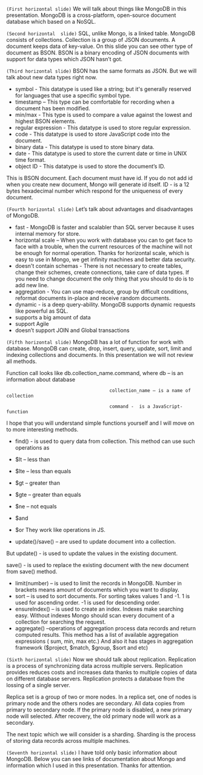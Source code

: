 `(First horizontal slide)`
We will talk about things like MongoDB in this presentation.
MongoDB is a cross-platform, open-source document database which based on a NoSQL.

`(Second horizontal  slide)`
SQL, unlike Mongo, is a linked table. MongoDB consists of collections. Collection is a group of JSON documents. A document keeps data of key-value.
On this slide you can see other type of document as BSON. BSON is a binary encoding of JSON documents with support for data types which JSON hasn’t got. 

`(Third horizontal slide)`
BSON has the same formats as JSON. But we will talk about new data types right now. 
+ symbol - This datatype is used like a string; but it's generally reserved for languages that use a   specific symbol type.
+ timestamp – This type can be comfortable for recording when a document has been modified.
+ min/max - This type is used to compare a value against the lowest and highest BSON elements.
+ regular expression - This datatype is used to store regular expression.
+ code - This datatype is used to store JavaScript code into the document.
+ binary data - This datatype is used to store binary data.
+ date - This datatype is used to store the current date or time in UNIX time format.
+ object ID - This datatype is used to store the document’s ID.

This is BSON document. Each document must have id. If you do not add id when you create new document, Mongo will generate id itself.
ID - is a 12 bytes hexadecimal number which respond for the uniqueness of every document.


`(Fourth horizontal slide)`
Let’s talk about advantages and disadvantages of MongoDB.
+ fast  - MongoDB is faster and scalabler than SQL server because it uses internal memory for store.
+ horizontal scale – When you work with database you can to get face to face with a trouble, when the current resources of the machine will not be enough for normal operation. Thanks for  horizontal scale, which is easy to use in Mongo, we get infinity machines and better data security.
+ doesn't contain schemas - There is not necessary to create tables, change their schemes, create connections, take care of data types. If you need to change document the only thing that you should to do is to add new line.
+ aggregation - You can use map-reduce, group by difficult conditions, reformat documents in-place and receive random documents.
+ dynamic  - is a deep query-ability. MongoDB supports dynamic requests like powerful as SQL.
+ supports a big amount of data
+ support Agile
+ doesn’t support JOIN and Global transactions


`(Fifth horizontal slide)`
MongoDB has a lot of function for work with database. MongoDB can create, drop, insert, query, update, sort, limit and indexing collections and documents. In this presentation we will not review all methods.  

Function call looks like db.collection_name.command, where
                                          db – is an information about database
                                          
                                          collection_name – is a name of collection
                                          
                                          command -  is a JavaScript-function 

I hope that you will understand simple functions yourself and I will move on to more interesting methods.
+ find()  - is used to query data from collection. 
This method can use such operations as
+ $lt – less than
+ $lte – less than equals
+ $gt – greater than
+ $gte – greater than equals
+ $ne – not equals
+ $and
+ $or
They work like operations in JS.

+ update()/save() – are used to update document into a collection.

But
update() - is used to update the values in the existing document.

save() - is used to replace the existing document with the new document from save() method.

+ limit(number) – is used to limit the records in MongoDB.
Number in brackets means amount of documents which you want to display.
+ sort – is used to sort documents. For sorting takes values 1 and -1. 1 is used for ascending order. -1 is used for descending order.
+ ensureIndex() – is used to create an index. Indexes make searching easy. Without indexes Mongo should scan every document of a collection for searching the request.
+ aggregate() –operations of aggregation process data records and return computed results. This     method has a list of available aggregation expressions ( sum, min, max etc.) And also it has stages in aggregation framework ($project, $match, $group, $sort and etc)

`(Sixth horizontal slide)`
Now we should talk about replication. Replication is a process of synchronizing  data across multiple servers. Replication provides reduces costs and increases data thanks to multiple copies of data on different database servers. Replication protects a database from the lossing of a single server.

Replica set is a group of two or more nodes. In a replica set, one of nodes is primary node and the others nodes are secondary. All data copies from primary to secondary node. If the primary node is disabled, a new primary node will selected. After recovery, the old primary node will work as a secondary.

The next topic which we will consider is a sharding. Sharding is the process of storing data records across multiple machines.

`(Seventh horizontal slide)`
I have told only basic information about MongoDB. Below you can see links of documentation about Mongo and information which I used in this presentation. Thanks for attention.

